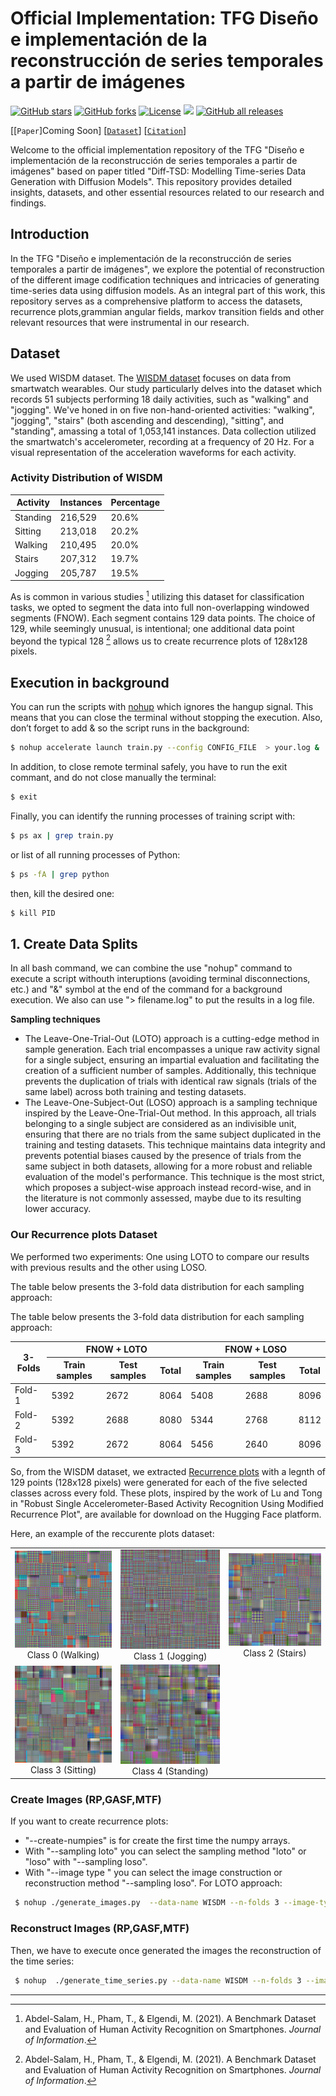 # Official Implementation: TFG Diseño e implementación de la reconstrucción de series temporales a partir de imágenes

[![GitHub stars](https://img.shields.io/github/stars/frangam/diff-tsd.svg)](https://github.com/frangam/diff-tsd/stargazers)
[![GitHub forks](https://img.shields.io/github/forks/frangam/diff-tsd.svg)](https://github.com/frangam/diff-tsd/network/members)
[![License](https://img.shields.io/badge/license-MIT-blue.svg)](https://opensource.org/licenses/MIT) <img src="https://img.shields.io/github/release/frangam/diff-tsd.svg"/> [![GitHub all releases](https://img.shields.io/github/downloads/frangam/diff-tsd/total)](https://github.com/frangam/diff-tsd/releases/download/1.0/diff-tsd.zip)

[[`Paper`]Coming Soon] [[`Dataset`](#our-recurrence-plots-dataset)] [[`Citation`](#citation)]



Welcome to the official implementation repository of the TFG "Diseño e implementación de la reconstrucción de series temporales a partir de imágenes" based on paper titled "Diff-TSD: Modelling Time-series Data Generation with Diffusion Models". This repository provides detailed insights, datasets, and other essential resources related to our research and findings.

## Introduction

In the TFG "Diseño e implementación de la reconstrucción de series temporales a partir de imágenes", we explore the potential of reconstruction of the different image codification techniques and intricacies of generating time-series data using diffusion models. As an integral part of this work, this repository serves as a comprehensive platform to access the datasets, recurrence plots,grammian angular fields, markov transition fields and other relevant resources that were instrumental in our research.


## Dataset
We used WISDM dataset. The [WISDM dataset](https://ieeexplore.ieee.org/document/8835065/) focuses on data from smartwatch wearables. Our study particularly delves into the dataset which records 51 subjects performing 18 daily activities, such as "walking" and "jogging". We've honed in on five non-hand-oriented activities: "walking", "jogging", "stairs" (both ascending and descending), "sitting", and "standing", amassing a total of 1,053,141 instances. Data collection utilized the smartwatch's accelerometer, recording at a frequency of 20 Hz. For a visual representation of the acceleration waveforms for each activity.

### Activity Distribution of WISDM

| Activity | Instances | Percentage |
|----------|-----------|------------|
| Standing | 216,529   | 20.6%      |
| Sitting  | 213,018   | 20.2%      |
| Walking  | 210,495   | 20.0%      |
| Stairs   | 207,312   | 19.7%      |
| Jogging  | 205,787   | 19.5%      |

As is common in various studies [^1^] utilizing this dataset for classification tasks, we opted to segment the data into full non-overlapping windowed segments (FNOW). Each segment contains 129 data points. The choice of 129, while seemingly unusual, is intentional; one additional data point beyond the typical 128 [^1^] allows us to create recurrence plots of 128x128 pixels.

[^1^]: Abdel-Salam, H., Pham, T., & Elgendi, M. (2021). A Benchmark Dataset and Evaluation of Human Activity Recognition on Smartphones. *Journal of Information*.



## Execution in background 
You can run the scripts with [nohup](https://en.wikipedia.org/wiki/Nohup) which ignores the hangup signal. This means that you can close the terminal without stopping the execution. Also, don’t forget to add & so the script runs in the background:

```sh
$ nohup accelerate launch train.py --config CONFIG_FILE  > your.log &
```

In addition, to close remote terminal safely, you have to run the exit commant, and do not close manually the terminal:

```sh
$ exit
```

Finally, you can identify the running processes of training script with:
```sh
$ ps ax | grep train.py
```

or list of all running processes of Python:
```sh
$ ps -fA | grep python
```

then, kill the desired one:

```sh
$ kill PID
```

## 1. Create Data Splits
In all bash command, we can combine the use "nohup" command to execute a script withouth interuptions (avoiding terminal disconnections, etc.) and "&" symbol at the end of the command for a background execution. We also can use "> filename.log" to put the results in a log file.

**Sampling techniques**
- The Leave-One-Trial-Out (LOTO) approach is a cutting-edge method in sample generation. Each trial encompasses a unique raw activity signal for a single subject, ensuring an impartial evaluation and facilitating the creation of a sufficient number of samples. Additionally, this technique prevents the duplication of trials with identical raw signals (trials of the same label) across both training and testing datasets.
- The Leave-One-Subject-Out (LOSO) approach is a sampling technique inspired by the Leave-One-Trial-Out method. In this approach, all trials belonging to a single subject are considered as an indivisible unit, ensuring that there are no trials from the same subject duplicated in the training and testing datasets. This technique maintains data integrity and prevents potential biases caused by the presence of trials from the same subject in both datasets, allowing for a more robust and reliable evaluation of the model's performance. This technique is the most strict, which proposes a subject-wise approach instead record-wise, and in the literature is not commonly assessed, maybe due to its resulting lower accuracy.


### Our Recurrence plots Dataset

We performed two experiments: One using LOTO to compare our results with previous results and the other using LOSO.

The table below presents the 3-fold data distribution for each sampling approach:

The table below presents the 3-fold data distribution for each sampling approach:

<table>
  <thead>
    <tr>
      <th rowspan="2">3-Folds</th>
      <th colspan="3">FNOW + LOTO</th>
      <th colspan="3">FNOW + LOSO</th>
    </tr>
    <tr>
      <th>Train samples</th>
      <th>Test samples</th>
      <th>Total</th>
      <th>Train samples</th>
      <th>Test samples</th>
      <th>Total</th>
    </tr>
  </thead>
  <tbody>
    <tr>
      <td>Fold-1</td>
      <td>5392</td>
      <td>2672</td>
      <td>8064</td>
      <td>5408</td>
      <td>2688</td>
      <td>8096</td>
    </tr>
    <tr>
      <td>Fold-2</td>
      <td>5392</td>
      <td>2688</td>
      <td>8080</td>
      <td>5344</td>
      <td>2768</td>
      <td>8112</td>
    </tr>
    <tr>
      <td>Fold-3</td>
      <td>5392</td>
      <td>2672</td>
      <td>8064</td>
      <td>5456</td>
      <td>2640</td>
      <td>8096</td>
    </tr>
  </tbody>
</table>


So, from the WISDM dataset, we extracted [Recurrence plots](https://ieeexplore.ieee.org/document/8691521/) with a legnth of 129 points (128x128 pixels) were generated for each of the five selected classes across every fold. These plots, inspired by the work of Lu and Tong in "Robust Single Accelerometer-Based Activity Recognition Using Modified Recurrence Plot", are available for download on the Hugging Face platform.



Here, an example of the reccurente plots dataset:

<table>
<tr>
    <td>
        <img src="doc/model_fold_0_class_0_demo_00669000.png" alt="Class 0 Image" width="250"/><br>
        <center>Class 0 (Walking)</center>
    </td>
    <td>
        <img src="doc/model_fold_0_class_1_demo_00659000.png" alt="Class 1 Image" width="250"/><br>
        <center>Class 1 (Jogging)</center>
    </td>
    <td>
        <img src="doc/model_fold_0_class_2_demo_00669000.png" alt="Class 2 Image" width="250"/><br>
        <center>Class 2 (Stairs)</center>
    </td>
</tr>
<tr>
    <td>
        <img src="doc/model_fold_0_class_3_demo_00679000.png" alt="Class 3 Image" width="250"/><br>
        <center>Class 3 (Sitting)</center>
    </td>
    <td>
        <img src="doc/model_fold_0_class_4_demo_00689000.png" alt="Class 4 Image" width="250"/><br>
        <center>Class 4 (Standing)</center>
    </td>
</tr>
</table>



### Create Images (RP,GASF,MTF)
If you want to create recurrence plots:

- "--create-numpies" is for create the first time the numpy arrays.
- With "--sampling loto" you can select the sampling method "loto" or "loso" with "--sampling loso".
- With "--image type " you can select the image construction or reconstruction method "--sampling loso".
For LOTO approach:
```sh
 $ nohup ./generate_images.py  --data-name WISDM --n-folds 3 --image-type GAF --data-folder /home/adriano/Escritorio/TFG/data/WISDM/  --sampling loto > generate_images.log &

```


### Reconstruct Images (RP,GASF,MTF)
Then, we have to execute once generated the images  the reconstruction of the time series:

```sh
 $ nohup  ./generate_time_series.py --data-name WISDM --n-folds 3 --image-type GAF --data-folder /home/adriano/Escritorio/TFG/data/WISDM/  --sampling loto > ts_plots_loto.log &

```




---

